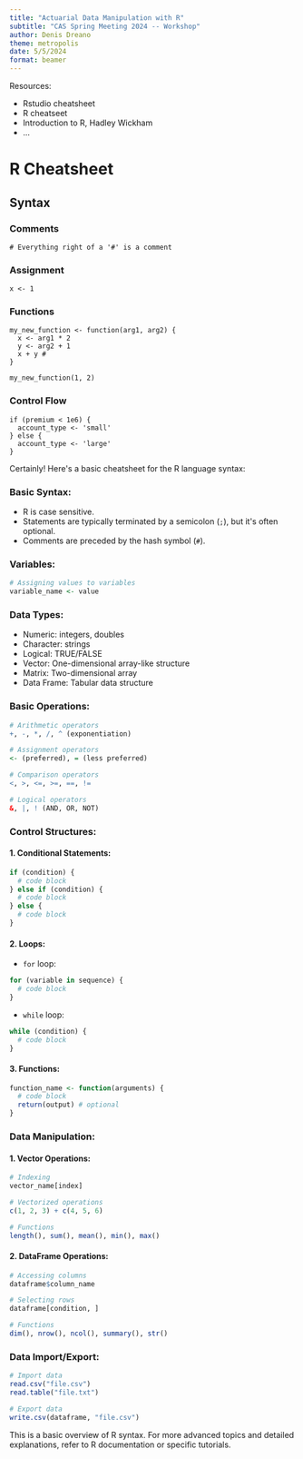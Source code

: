 ```yaml
---
title: "Actuarial Data Manipulation with R"
subtitle: "CAS Spring Meeting 2024 -- Workshop"
author: Denis Dreano
theme: metropolis
date: 5/5/2024
format: beamer
---
```

Resources:

* Rstudio cheatsheet
* R cheatseet
* Introduction to R, Hadley Wickham
* ...


# R Cheatsheet

## Syntax

### Comments

```
# Everything right of a '#' is a comment
```


### Assignment



```
x <- 1
```

### Functions
```
my_new_function <- function(arg1, arg2) {
  x <- arg1 * 2
  y <- arg2 + 1
  x + y #
}
```

```
my_new_function(1, 2)
```

### Control Flow

```
if (premium < 1e6) {
  account_type <- 'small'
} else {
  account_type <- 'large'
}
```

Certainly! Here's a basic cheatsheet for the R language syntax:

### Basic Syntax:
- R is case sensitive.
- Statements are typically terminated by a semicolon (`;`), but it's often optional.
- Comments are preceded by the hash symbol (`#`).

### Variables:
```R
# Assigning values to variables
variable_name <- value
```

### Data Types:
- Numeric: integers, doubles
- Character: strings
- Logical: TRUE/FALSE
- Vector: One-dimensional array-like structure
- Matrix: Two-dimensional array
- Data Frame: Tabular data structure

### Basic Operations:
```R
# Arithmetic operators
+, -, *, /, ^ (exponentiation)

# Assignment operators
<- (preferred), = (less preferred)

# Comparison operators
<, >, <=, >=, ==, !=

# Logical operators
&, |, ! (AND, OR, NOT)
```

### Control Structures:
#### 1. Conditional Statements:
```R
if (condition) {
  # code block
} else if (condition) {
  # code block
} else {
  # code block
}
```

#### 2. Loops:
- `for` loop:
```R
for (variable in sequence) {
  # code block
}
```
- `while` loop:
```R
while (condition) {
  # code block
}
```

#### 3. Functions:
```R
function_name <- function(arguments) {
  # code block
  return(output) # optional
}
```

### Data Manipulation:
#### 1. Vector Operations:
```R
# Indexing
vector_name[index]

# Vectorized operations
c(1, 2, 3) + c(4, 5, 6)

# Functions
length(), sum(), mean(), min(), max()
```

#### 2. DataFrame Operations:
```R
# Accessing columns
dataframe$column_name

# Selecting rows
dataframe[condition, ]

# Functions
dim(), nrow(), ncol(), summary(), str()
```


### Data Import/Export:
```R
# Import data
read.csv("file.csv")
read.table("file.txt")

# Export data
write.csv(dataframe, "file.csv")
```

This is a basic overview of R syntax. For more advanced topics and detailed explanations, refer to R documentation or specific tutorials.
